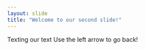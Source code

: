 ```yaml
---
layout: slide
title: "Welcome to our second slide!"
---
```

Texting our text
Use the left arrow to go back!
